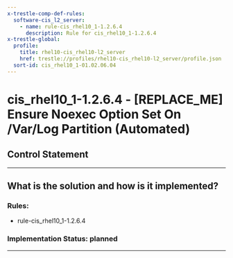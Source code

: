 ```yaml
---
x-trestle-comp-def-rules:
  software-cis_l2_server:
    - name: rule-cis_rhel10_1-1.2.6.4
      description: Rule for cis_rhel10_1-1.2.6.4
x-trestle-global:
  profile:
    title: rhel10-cis_rhel10-l2_server
    href: trestle://profiles/rhel10-cis_rhel10-l2_server/profile.json
  sort-id: cis_rhel10_1-01.02.06.04
---
```


# cis_rhel10_1-1.2.6.4 - \[REPLACE_ME\] Ensure Noexec Option Set On /Var/Log Partition (Automated)

## Control Statement

______________________________________________________________________

## What is the solution and how is it implemented?

<!-- For implementation status enter one of: implemented, partial, planned, alternative, not-applicable -->

<!-- Note that the list of rules under ### Rules: is read-only and changes will not be captured after assembly to JSON -->

<!-- Add control implementation description here for control: cis_rhel10_1-1.2.6.4 -->

### Rules:

  - rule-cis_rhel10_1-1.2.6.4

### Implementation Status: planned

______________________________________________________________________
